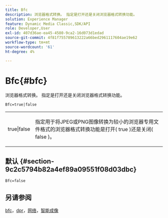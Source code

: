 ```yaml
---
title: Bfc
description: 浏览器格式转换。 指定是打开还是关闭浏览器格式转换功能。
solution: Experience Manager
feature: Dynamic Media Classic,SDK/API
role: Developer,User
exl-id: 407d36ae-ea45-4580-9ca2-16d073d1edad
source-git-commit: 4f81f755789613222a66bed2961117604ae19e62
workflow-type: tm+mt
source-wordcount: '61'
ht-degree: 4%

---
```


# Bfc{#bfc}

浏览器格式转换。 指定是打开还是关闭浏览器格式转换功能。

<!--<a id="section_2768B2BEEE214676AA32F17E2A0E3343"></a>-->

`Bfc=true|false`

<table id="simpletable_998CF426296945FEA48D19E33B71A17E"> 
 <tr class="strow"> 
  <td class="stentry"> <p> <span class="codeph"> true|false </span> </p> </td> 
  <td class="stentry"> <p>指定用于将JPEG或PNG图像转换为较小的浏览器专用文件格式的浏览器格式转换功能是打开(<span class="codeph"> true </span>)还是关闭(<span class="codeph"> false </span>)。 </p> </td> 
 </tr> 
</table>

## 默认 {#section-9c2c5794b82a4ef89a09551f08d03dbc}

`Bfc=false`

## 另请参阅

[bfc](/help/aem-is-ir-api/is-api/image-catalog/image-serving-api-ref/c-image-catalog-reference/c-attributes-reference/r-bfc.md)，[dpr](/help/aem-is-ir-api/is-api/http-ref/image-serving-api-ref/c-http-protocol-reference/c-command-reference/r-dpr.md)，[网络](/help/aem-is-ir-api/is-api/http-ref/image-serving-api-ref/c-http-protocol-reference/c-command-reference/r-network.md)，[智能成像](https://experienceleague.adobe.com/docs/experience-manager-cloud-service/content/assets/dynamicmedia/imaging-faq.html?lang=en)
